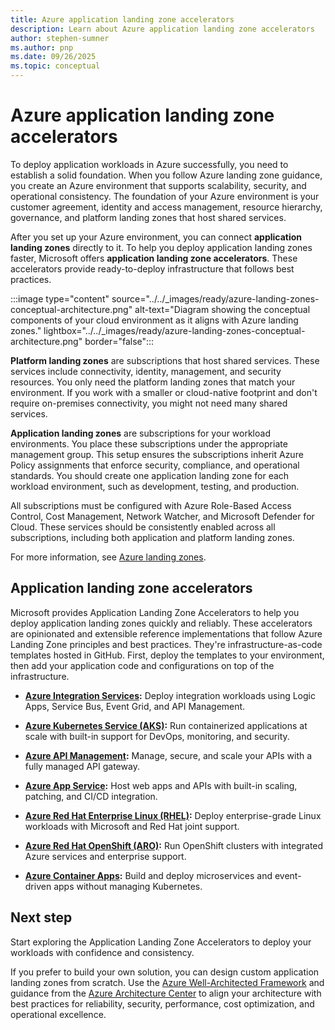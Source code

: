```yaml
---
title: Azure application landing zone accelerators
description: Learn about Azure application landing zone accelerators
author: stephen-sumner
ms.author: pnp
ms.date: 09/26/2025
ms.topic: conceptual
---
```


# Azure application landing zone accelerators

To deploy application workloads in Azure successfully, you need to establish a solid foundation. When you follow Azure landing zone guidance, you create an Azure environment that supports scalability, security, and operational consistency. The foundation of your Azure environment is your customer agreement, identity and access management, resource hierarchy, governance, and platform landing zones that host shared services.

After you set up your Azure environment, you can connect **application landing zones** directly to it. To help you deploy application landing zones faster, Microsoft offers **application landing zone accelerators**. These accelerators provide ready-to-deploy infrastructure that follows best practices.

:::image type="content" source="../../_images/ready/azure-landing-zones-conceptual-architecture.png" alt-text="Diagram showing the conceptual components of your cloud environment as it aligns with Azure landing zones." lightbox="../../_images/ready/azure-landing-zones-conceptual-architecture.png" border="false":::

**Platform landing zones** are subscriptions that host shared services. These services include connectivity, identity, management, and security resources. You only need the platform landing zones that match your environment. If you work with a smaller or cloud-native footprint and don't require on-premises connectivity, you might not need many shared services.

**Application landing zones** are subscriptions for your workload environments. You place these subscriptions under the appropriate management group. This setup ensures the subscriptions inherit Azure Policy assignments that enforce security, compliance, and operational standards. You should create one application landing zone for each workload environment, such as development, testing, and production.

All subscriptions must be configured with Azure Role-Based Access Control, Cost Management, Network Watcher, and Microsoft Defender for Cloud. These services should be consistently enabled across all subscriptions, including both application and platform landing zones.

For more information, see [Azure landing zones](../../ready/landing-zone/index.md).

## Application landing zone accelerators

Microsoft provides Application Landing Zone Accelerators to help you deploy application landing zones quickly and reliably. These accelerators are opinionated and extensible reference implementations that follow Azure Landing Zone principles and best practices. They're infrastructure-as-code templates hosted in GitHub. First, deploy the templates to your environment, then add your application code and configurations on top of the infrastructure.

- **[Azure Integration Services](./integration-services/landing-zone-accelerator.md):** Deploy integration workloads using Logic Apps, Service Bus, Event Grid, and API Management.

- **[Azure Kubernetes Service (AKS)](./aks/landing-zone-accelerator.md):** Run containerized applications at scale with built-in support for DevOps, monitoring, and security.

- **[Azure API Management](./api-management/landing-zone-accelerator.md):** Manage, secure, and scale your APIs with a fully managed API gateway.

- **[Azure App Service](./app-services/landing-zone-accelerator.md):** Host web apps and APIs with built-in scaling, patching, and CI/CD integration.

- **[Azure Red Hat Enterprise Linux (RHEL)](./azure-red-hat-enterprise-linux/landing-zone-accelerator.md):** Deploy enterprise-grade Linux workloads with Microsoft and Red Hat joint support.

- **[Azure Red Hat OpenShift (ARO)](./azure-red-hat-openshift/landing-zone-accelerator.md):** Run OpenShift clusters with integrated Azure services and enterprise support.

- **[Azure Container Apps](./container-apps/landing-zone-accelerator.md):** Build and deploy microservices and event-driven apps without managing Kubernetes.

## Next step

Start exploring the Application Landing Zone Accelerators to deploy your workloads with confidence and consistency.

If you prefer to build your own solution, you can design custom application landing zones from scratch. Use the [Azure Well-Architected Framework](/azure/well-architected/) and guidance from the [Azure Architecture Center](/azure/architecture/) to align your architecture with best practices for reliability, security, performance, cost optimization, and operational excellence.
